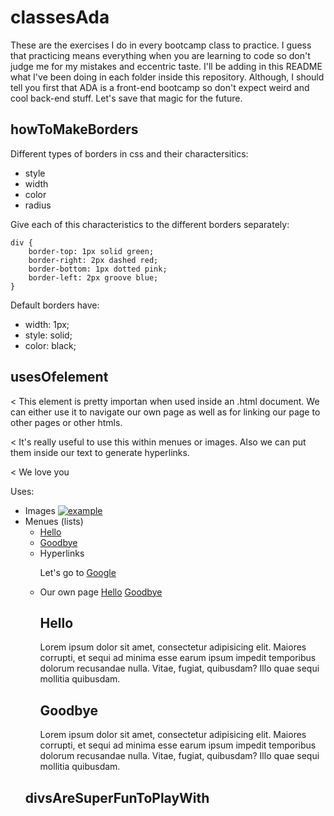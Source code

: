 # classesAda
These are the exercises I do in every bootcamp class to practice. 
I guess that practicing means everything when you are learning to code so don't judge me for my mistakes and eccentric taste.
I'll be adding in this README what I've been doing in each folder inside this repository.
Although, I should tell you first that ADA is a front-end bootcamp so don't expect weird and cool back-end stuff.
Let's save that magic for the future. 

## howToMakeBorders 

Different types of borders in css and their charactersitics: 
* style
* width
* color
* radius

Give each of this characteristics to the different borders separately:

    
    div {
    	border-top: 1px solid green;
    	border-right: 2px dashed red;
    	border-bottom: 1px dotted pink;
    	border-left: 2px groove blue;
    }

Default borders have:
* width: 1px;
* style: solid;
* color: black;


## usesOf<a>element

< This element is pretty importan when used inside an .html document. We can either use it to navigate our own page as well as for linking our page to other pages or other htmls.

< It's really useful to use this <a> within menues or images. Also we can put them inside our text to generate hyperlinks. 

< We love you <a> 


Uses: 
* Images 
	<a href="#"><img src="example.jpg" alt="example"></a>
* Menues (lists)
	<ul>
	<li><a href="#">Hello</a></li>
	<li><a href="#">Goodbye</a></li>
* Hyperlinks 
	<p>Let's go to <a href="google.com">Google</a></p>
* Our own page 
	<a href="#hello">Hello</a>
	<a href="#goodbye">Goodbye</a>
	<div>
	<a name="hello"></a>
	<h2>Hello</h2>
	<p>Lorem ipsum dolor sit amet, consectetur adipisicing elit. Maiores corrupti, et sequi ad minima esse earum ipsum impedit temporibus dolorum recusandae nulla. Vitae, fugiat, quibusdam? Illo quae sequi mollitia quibusdam.</p>
	</div>
	<div>
	<a name="goodbye"></a>
	<h2>Goodbye</h2>
	<p>Lorem ipsum dolor sit amet, consectetur adipisicing elit. Maiores corrupti, et sequi ad minima esse earum ipsum impedit temporibus dolorum recusandae nulla. Vitae, fugiat, quibusdam? Illo quae sequi mollitia quibusdam.</p>
	</div>

## divsAreSuperFunToPlayWith








